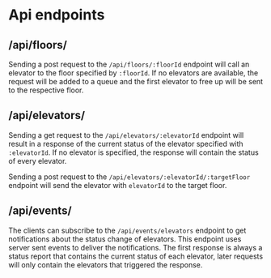 # Api endpoints

## /api/floors/

Sending a post request to the `/api/floors/:floorId` endpoint will call an elevator to the floor specified by `:floorId`. If no elevators are available, the request will be added to a queue and the first elevator to free up will be sent to the respective floor.

## /api/elevators/

Sending a get request to the `/api/elevators/:elevatorId` endpoint will result in a response of the current status of the elevator specified with `:elevatorId`. If no elevator is specified, the response will contain the status of every elevator.

Sending a post request to the `/api/elevators/:elevatorId/:targetFloor` endpoint will send the elevator with `elevatorId` to the target floor.

## /api/events/

The clients can subscribe to the `/api/events/elevators` endpoint to get notifications about the status change of elevators. This endpoint uses server sent events to deliver the notifications. The first response is always a status report that contains the current status of each elevator, later requests will only contain the elevators that triggered the response.
